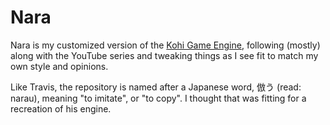 # Nara

Nara is my customized version of the [Kohi Game Engine](https://github.com/travisvroman/kohi), following (mostly) along with the YouTube series and tweaking things as I see fit to match my own style and opinions.

Like Travis, the repository is named after a Japanese word, 倣う (read: narau), meaning "to imitate", or "to copy". I thought that was fitting for a recreation of his engine.

